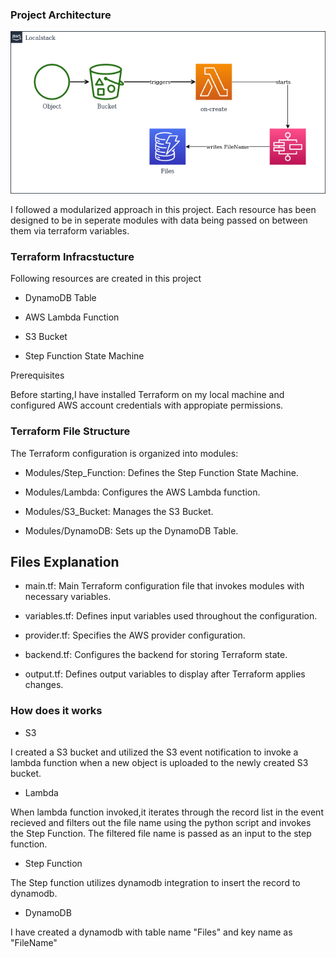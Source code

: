 ### Project Architecture

![architecture](Architecture/image.png) 

I followed a modularized approach in this project. Each resource has been designed to be in seperate modules with data being passed on between them via terraform variables.


### Terraform Infracstucture

Following resources are created in this project

- DynamoDB Table

- AWS Lambda Function

- S3 Bucket

- Step Function State Machine

Prerequisites

Before starting,I have installed Terraform on my local machine and configured AWS account credentials with appropiate permissions.

### Terraform File Structure

The Terraform configuration is organized into modules:

- Modules/Step_Function: Defines the Step Function State Machine.

- Modules/Lambda: Configures the AWS Lambda function.

- Modules/S3_Bucket: Manages the S3 Bucket.

- Modules/DynamoDB: Sets up the DynamoDB Table.


## Files Explanation

- main.tf: Main Terraform configuration file that invokes modules with necessary variables.

- variables.tf: Defines input variables used throughout the configuration.

- provider.tf: Specifies the AWS provider configuration.

- backend.tf: Configures the backend for storing Terraform state.

- output.tf: Defines output variables to display after Terraform applies changes.

### How does it works

- S3

I created a S3 bucket and utilized the S3 event notification to invoke a lambda function when a new object is uploaded to the newly created S3 bucket.

- Lambda

When lambda function invoked,it iterates through the record list in the event recieved and filters out the file name using the python script and invokes the Step Function. The filtered file name is passed as an input to the step function.

- Step Function

The Step function utilizes dynamodb integration to insert the record to dynamodb.

- DynamoDB

I have created a dynamodb with table name "Files" and key name as "FileName"

